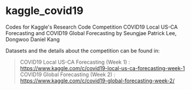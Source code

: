 # kaggle_covid19

Codes for Kaggle's Research Code Competition COVID19 Local US-CA Forecasting and COVID19 Global Forecasting
by Seungjae Patrick Lee, Dongwoo Daniel Kang

Datasets and the details about the competition can be found in:
> COVID19 Local US-CA Forecasting (Week 1) : https://www.kaggle.com/c/covid19-local-us-ca-forecasting-week-1
> COVID19 Global Forecasting (Week 2) : https://www.kaggle.com/c/covid19-global-forecasting-week-2/

